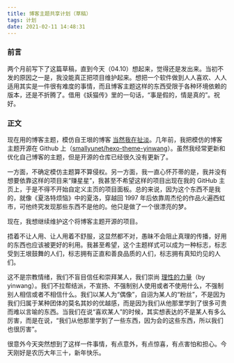 ```yaml
---
title: 博客主题共享计划（草稿）
tags: 计划
date: 2021-02-11 14:48:31
---
```



### 前言

两个月前写下了这篇草稿，直到今天（04.10）想起来，觉得还是发出来。当初不发的原因之一是，我没能真正把项目维护起来。想把一个软件做到人人喜欢、人人适用其实是一件很有难度的事情，而且博客主题这样的东西受限于各种环境依赖的版本，还是不折腾了。借用《妖猫传》里的一句话，“事是假的，情是真的”。祝好。

### 正文

现在用的博客主题，模仿自王垠的博客 [当然我在扯淡](http://www.yinwang.org/)。几年前，我把模仿的博客主题开源在 Github 上（[smallyunet/hexo-theme-yinwang](https://github.com/smallyunet/hexo-theme-yinwang)）。虽然我经常更新和优化自己博客的主题，但是开源的仓库已经很久没有更新了。

一方面，不确定模仿主题算不算侵权。另一方面，我一直心怀芥蒂的是，我并没有想要依靠这样的项目来“赚星星”，我甚至不希望这样的项目出现在我的 GitHub 主页上，于是不得不开始自定义主页的项目面板。总的来说，因为这个东西不是我的，就像《夏洛特烦恼》中的夏洛，穿越回 1997 年后依靠周杰伦的作品火遍西虹市，可他终究发现那些东西不是他的。他只是做了一个很漂亮的梦。

现在，我想继续维护这个将博客主题开源的项目。

捂着不让人用、让人用着不舒服，这显然都不对，愚昧不会阻止真理的传播，好用的东西也应该被更好的利用。我甚至希望，这个主题样式可以成为一种标志，标志受到王垠鼓舞的人们，标志拥有正直和善良品质的人们，标志拥有真知灼见的人们。

这不是宗教情绪，我们不盲目信任和崇拜某人，我们崇尚 [理性的力量](http://www.yinwang.org/blog-cn/2017/11/01/power-of-reasoning)（by yinwang）。我们不拉帮结派，不宣扬、不强制别人使用或者不使用什么，不强制别人相信或者不相信什么。我们以某人为“偶像”，自诩为某人的“粉丝”，不是因为我们归属于某种团体的莫名其妙的优越感，而是因为我们从他那里学到了很多可贵而难以言喻的东西。当我们在说“喜欢某人”的时候，其实想表达的不是某人有多么厉害，而是在说，“我们从他那里学到了一些东西，因为会的这些东西，所以我们也很厉害”。

很意外今天突然想到了这样一件事情，有点意外，有点惊喜，有点害怕和担心。今天刚好是农历大年三十，新年快乐。

